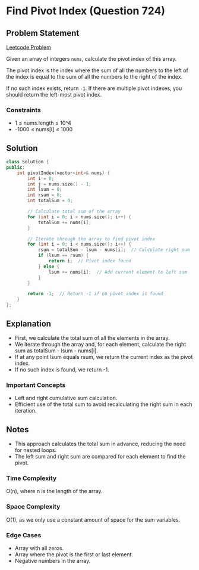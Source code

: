 # Find Pivot Index (Question 724)

## Problem Statement

[Leetcode Problem](https://leetcode.com/problems/find-pivot-index/)

Given an array of integers `nums`, calculate the pivot index of this array.

The pivot index is the index where the sum of all the numbers to the left of the index is equal to the sum of all the numbers to the right of the index.

If no such index exists, return `-1`. If there are multiple pivot indexes, you should return the left-most pivot index.

### Constraints

-   1 ≤ nums.length ≤ 10^4
-   -1000 ≤ nums[i] ≤ 1000

## Solution

```cpp
class Solution {
public:
    int pivotIndex(vector<int>& nums) {
        int i = 0;
        int j = nums.size() - 1;
        int lsum = 0;
        int rsum = 0;
        int totalSum = 0;

        // Calculate total sum of the array
        for (int i = 0; i < nums.size(); i++) {
            totalSum += nums[i];
        }

        // Iterate through the array to find pivot index
        for (int i = 0; i < nums.size(); i++) {
            rsum = totalSum - lsum - nums[i];  // Calculate right sum
            if (lsum == rsum) {
                return i;  // Pivot index found
            } else {
                lsum += nums[i];  // Add current element to left sum
            }
        }

        return -1;  // Return -1 if no pivot index is found
    }
};
```

## Explanation

-   First, we calculate the total sum of all the elements in the array.
-   We iterate through the array and, for each element, calculate the right sum as totalSum - lsum - nums[i].
-   If at any point lsum equals rsum, we return the current index as the pivot index.
-   If no such index is found, we return -1.

### Important Concepts

-   Left and right cumulative sum calculation.
-   Efficient use of the total sum to avoid recalculating the right sum in each iteration.

## Notes

-   This approach calculates the total sum in advance, reducing the need for nested loops.
-   The left sum and right sum are compared for each element to find the pivot.

### Time Complexity

O(n), where n is the length of the array.

### Space Complexity

O(1), as we only use a constant amount of space for the sum variables.

### Edge Cases

-   Array with all zeros.
-   Array where the pivot is the first or last element.
-   Negative numbers in the array.
